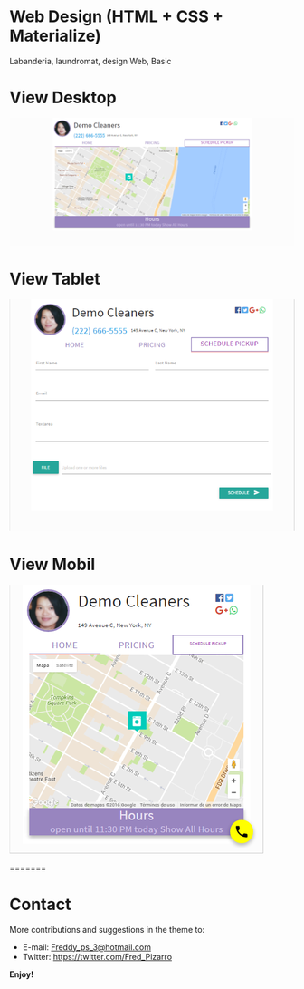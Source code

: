 
Web Design (HTML + CSS + Materialize)
==============
Labanderia, laundromat, design Web, Basic

# View Desktop
![HTML](img/web-design_desktop.png)

# View Tablet
![HTML](img/web-design_tablet.png)

# View Mobil
![HTML](img/web-design_mobil.png)

=======
# Contact
More contributions and suggestions in the theme to:

* E-mail:  Freddy_ps_3@hotmail.com
* Twitter: https://twitter.com/Fred_Pizarro


**Enjoy!**

